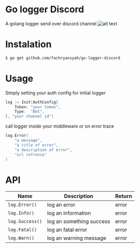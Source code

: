 # Go logger Discord
A golang logger send over discord channel
![alt text](https://github.com/fachryansyah/go-logger-discord/ss.png)

# Instalation
```bash
$ go get github.com/fachryansyah/go-logger-discord
```

# Usage
Simply setting your auth config for initial logger
```go
log := Init(AuthConfig{
	Token: "your token",
	Type:  "Bot",
}, "your channel id")
```
call logger inside your middleware or on error trace
```go
log.Error(
    "a message",
    "a title of error",
    "a description of error",
    "url refrence"
)
```
# API
| Name            | Description               |Return |
| ----------------|---------------------------|-------|
| `log.Error()`   | log an error              | error |
| `log.Info()`    | log an information        | error |
| `log.Success()` | log an something success  | error |
| `log.Fatal()`   | log an fatal error        | error |
| `log.Warn()`    | log an warning message    | error |